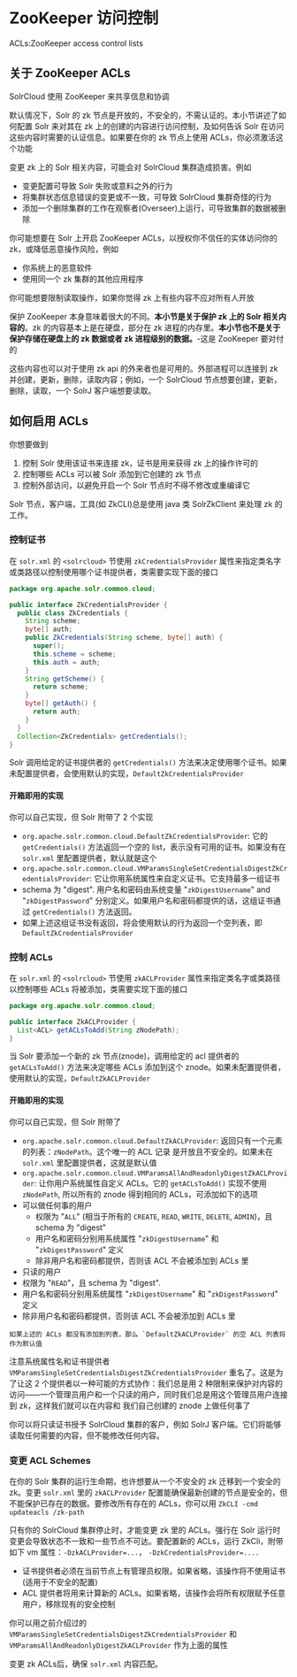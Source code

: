# ZooKeeper 访问控制

ACLs:ZooKeeper access control lists 

## 关于 ZooKeeper ACLs

SolrCloud 使用 ZooKeeper 来共享信息和协调

默认情况下，Solr 的 zk 节点是开放的，不安全的，不需认证的。本小节讲述了如何配置 Solr 来对其在 zk 上的创建的内容进行访问控制，及如何告诉 Solr 在访问这些内容时需要的认证信息。如果要在你的 zk 节点上使用 ACLs，你必须激活这个功能

变更 zk 上的 Solr 相关内容，可能会对 SolrCloud 集群造成损害。例如

* 变更配置可导致 Solr 失败或意料之外的行为
* 将集群状态信息错误的变更或不一致，可导致 SolrCloud 集群奇怪的行为
* 添加一个删除集群的工作在观察者(Overseer)上运行，可导致集群的数据被删除

你可能想要在 Solr 上开启 ZooKeeper ACLs，以授权你不信任的实体访问你的 zk，或降低恶意操作风险，例如

* 你系统上的恶意软件
* 使用同一个 zk 集群的其他应用程序

你可能想要限制读取操作，如果你觉得 zk 上有些内容不应对所有人开放

保护 ZooKeeper 本身意味着很大的不同。**本小节是关于保护 zk 上的 Solr 相关内容的**。zk 的内容基本上是在硬盘，部分在 zk 进程的内存里。**本小节也不是关于保护存储在硬盘上的 zk 数据或者 zk 进程级别的数据。**-这是 ZooKeeper 要对付的

这些内容也可以对于使用 zk api 的外来者也是可用的。外部进程可以连接到 zk 并创建，更新，删除，读取内容；例如，一个 SolrCloud 节点想要创建，更新，删除，读取，一个 SolrJ 客户端想要读取。

## 如何启用 ACLs

你想要做到

1. 控制 Solr 使用该证书来连接 zk，证书是用来获得 zk 上的操作许可的
2. 控制哪些 ACLs 可以被 Solr 添加到它创建的 zk 节点
3. 控制外部访问，以避免开启一个 Solr 节点时不得不修改或重编译它

Solr 节点，客户端，工具(如 ZkCLI)总是使用 java 类 SolrZkClient 来处理 zk 的工作。

### 控制证书

在 `solr.xml` 的 `<solrcloud>` 节使用 `zkCredentialsProvider` 属性来指定类名字或类路径以控制使用哪个证书提供者，类需要实现下面的接口

```java
package org.apache.solr.common.cloud;

public interface ZkCredentialsProvider {
  public class ZkCredentials {
    String scheme;
    byte[] auth;
    public ZkCredentials(String scheme, byte[] auth) {
      super();
      this.scheme = scheme;
      this.auth = auth;
    }
    String getScheme() {
      return scheme;
    }
    byte[] getAuth() {
      return auth;
    }
  }
  Collection<ZkCredentials> getCredentials();
}
```

Solr 调用给定的证书提供者的 `getCredentials()` 方法来决定使用哪个证书。如果未配置提供者，会使用默认的实现，`DefaultZkCredentialsProvider` 

#### 开箱即用的实现

你可以自己实现，但 Solr 附带了 2 个实现

* `org.apache.solr.common.cloud.DefaultZkCredentialsProvider`: 它的 `getCredentials()` 方法返回一个空的 list，表示没有可用的证书。如果没有在 `solr.xml` 里配置提供者，默认就是这个
* `org.apache.solr.common.cloud.VMParamsSingleSetCredentialsDigestZkCredentialsProvider`: 它让你用系统属性来自定义证书。它支持最多一组证书
 * schema 为 "digest". 用户名和密码由系统变量 "`zkDigestUsername`" and "`zkDigestPassword`" 分别定义。如果用户名和密码都提供的话，这组证书通过 `getCredentials()` 方法返回。
 * 如果上述这组证书没有返回，将会使用默认的行为返回一个空列表，即 `DefaultZkCredentialsProvider`

### 控制 ACLs

在 `solr.xml` 的 `<solrcloud>` 节使用 `zkACLProvider` 属性来指定类名字或类路径以控制哪些 ACLs 将被添加，类需要实现下面的接口

```java
package org.apache.solr.common.cloud;

public interface ZkACLProvider {
  List<ACL> getACLsToAdd(String zNodePath);
}
```

当 Solr 要添加一个新的 zk 节点(znode)，调用给定的 acl 提供者的 `getACLsToAdd()` 方法来决定哪些 ACLs 添加到这个 znode。如果未配置提供者，使用默认的实现，`DefaultZkACLProvider`

#### 开箱即用的实现

你可以自己实现，但 Solr 附带了

* `org.apache.solr.common.cloud.DefaultZkACLProvider`: 返回只有一个元素的列表：`zNodePath`。这个唯一的 ACL 记录 是开放且不安全的。如果未在 `solr.xml` 里配置提供者，这就是默认值
* `org.apache.solr.common.cloud.VMParamsAllAndReadonlyDigestZkACLProvider`: 让你用户系统属性自定义 ACLs。它的 `getACLsToAdd()` 实现不使用 `zNodePath`, 所以所有的 znode 得到相同的 ACLs，可添加如下的选项
 * 可以做任何事的用户 
   * 权限为 "`ALL`" (相当于所有的 `CREATE`, `READ`, `WRITE`, `DELETE`, `ADMIN`)，且 schema 为 "digest"
   * 用户名和密码分别用系统属性 "`zkDigestUsername`" 和 "`zkDigestPassword`" 定义
   * 除非用户名和密码都提供，否则该 ACL 不会被添加到 ACLs 里
  * 只读的用户
   * 权限为 "`READ`"，且 schema 为 "digest". 
   * 用户名和密码分别用系统属性 "`zkDigestUsername`" 和 "`zkDigestPassword`" 定义
   * 除非用户名和密码都提供，否则该 ACL 不会被添加到 ACLs 里

    如果上述的 ACLs 都没有添加到列表，那么 `DefaultZkACLProvider` 的空 ACL 列表将作为默认值

注意系统属性名和证书提供者 `VMParamsSingleSetCredentialsDigestZkCredentialsProvider` 重名了。这是为了让这 2 个提供者以一种可能的方式协作：我们总是用 2 种限制来保护对内容的访问——一个管理员用户和一个只读的用户，同时我们总是用这个管理员用户连接到 zk，这样我们就可以在内容和 我们自己创建的 znode 上做任何事了

你可以将只读证书授予 SolrCloud 集群的客户，例如 SolrJ 客户端。它们将能够读取任何需要的内容，但不能修改任何内容。

### 变更 ACL Schemes

在你的 Solr 集群的运行生命期，也许想要从一个不安全的 zk 迁移到一个安全的 zk。变更 `solr.xml` 里的 `zkACLProvider` 配置能确保最新创建的节点是安全的，但不能保护已存在的数据。要修改所有存在的 ACLs，你可以用 `ZkCLI -cmd updateacls /zk-path`

只有你的 SolrCloud 集群停止时，才能变更 zk 里的 ACLs。强行在 Solr 运行时变更会导致状态不一致和一些节点不可达。要配置新的 ACLs，运行 ZkCli，附带如下 vm 属性：`-DzkACLProvider=...`， `-DzkCredentialsProvider=....`

* 证书提供者必须在当前节点上有管理员权限。如果省略，该操作将不使用证书(适用于不安全的配置)
* ACL 提供者将用来计算新的 ACLs。如果省略，该操作会将所有权限赋予任意用户，移除现有的安全控制

你可以用之前介绍过的 `VMParamsSingleSetCredentialsDigestZkCredentialsProvider` 和 `VMParamsAllAndReadonlyDigestZkACLProvider` 作为上面的属性

变更 zk ACLs后，确保 `solr.xml` 内容匹配。




